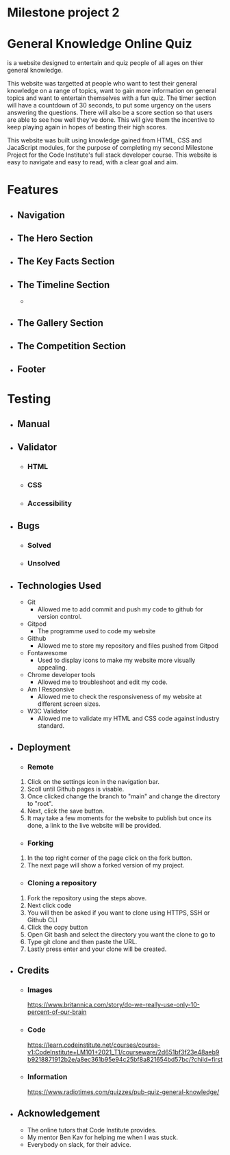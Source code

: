 # Milestone project 2
# General Knowledge Online Quiz

[]() is a website designed to entertain and quiz people of all ages on thier general knowledge.  

This website was targetted at people who want to test their general knowledge on a range of topics, want to gain more information on general topics and want to entertain themselves with a fun quiz. The timer section will have a countdown of 30 seconds, to put some urgency on the users answering the questions. There will also be a score section so that users are able to see how well they've done. This will give them the incentive to keep playing again in hopes of beating their high scores. 

This website was built using knowledge gained from HTML, CSS and JacaScript modules, for the purpose of completing my second Milestone Project for the Code Institute's full stack developer course. This website is easy to navigate and easy to read, with a clear goal and aim. 

 
 # Features
 - ## Navigation 

 - ## The Hero Section 

  - ## The Key Facts Section

  
 - ## The Timeline Section 
   - 

  - ## The Gallery Section
    

  - ## The Competition Section
    

  - ## Footer
    

 # Testing 
 - ## Manual 
   

- ## Validator 
  - ### HTML


  - ### CSS 
    

  - ### Accessibility 
    
  
- ## Bugs 
   - ### Solved 
     

   - ### Unsolved 
      

- ## Technologies Used 
   - Git 
     - Allowed me to add commit and push my code to github for version control. 
   - Gitpod 
     - The programme used to code my website 
   - Github 
     - Allowed me to store my repository and files pushed from Gitpod 
   - Fontawesome 
     - Used to display icons to make my website more visually appealing. 
   - Chrome developer tools 
     - Allowed me to troubleshoot and edit my code.
   - Am I Responsive 
      - Allowed me to check the responsiveness of my website at different screen sizes. 
   - W3C Validator 
      - Allowed me to validate my HTML and CSS code against industry standard. 

- ## Deployment
   - ### Remote 

   1. Click on the settings icon in the navigation bar.
   2. Scoll until Github pages is visable.
   3. Once clicked change the branch to "main" and change the directory to "root". 
   4. Next, click the save button. 
   5. It may take a few moments for the website to publish but once its done, a link to the live website will be provided. 

    - ### Forking
    1. In the top right corner of the page click on the fork button. 
    2. The next page will show a forked version of my project. 

    - ### Cloning a repository
     1. Fork the repository using the steps above. 
     2. Next click code 
     3. You will then be asked if you want to clone using HTTPS, SSH or Github CLI
     4. Click the copy button
     5. Open Git bash and select the directory you want the clone to go to
     6. Type git clone and then paste the URL. 
     7. Lastly press enter and your clone will be created. 

- ## Credits
  - ### Images
    https://www.britannica.com/story/do-we-really-use-only-10-percent-of-our-brain

  - ### Code
    https://learn.codeinstitute.net/courses/course-v1:CodeInstitute+LM101+2021_T1/courseware/2d651bf3f23e48aeb9b9218871912b2e/a8ec361b95e94c25bf8a821654bd57bc/?child=first

  - ### Information 
    https://www.radiotimes.com/quizzes/pub-quiz-general-knowledge/

- ## Acknowledgement 
    - The online tutors that Code Institute provides. 
    - My mentor Ben Kav for helping me when I was stuck. 
    - Everybody on slack, for their advice. 
